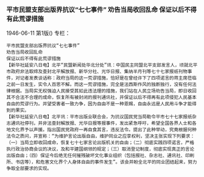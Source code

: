 ### 平市民盟支部出版界抗议“七七事件”  劝告当局收回乱命  保证以后不得有此荒谬措施

1946-06-11
第1版()
专栏：

    平市民盟支部出版界抗议“七七事件”
    劝告当局收回乱命
    保证以后不得有此荒谬措施
    【新华社延安八日电】北平“民盟新闻处华北分处”讯：中国民主同盟北平支部发言人，顷就北平市政府非法取缔及查封北平解放报、新华分社、光华日报、集纳半月刊等七十七家报纸刊物事件，对记者发表谈话称：政府当局的这一荒谬措施，恰好是在曾经许下了四项诺言的蒋主席莅临之前一日发生，实令人百思不解。而这一荒谬措施，完全是法西斯作风的独断独行，没有任何法律根据。当局实无权强迫人民接受其如此违法理的措施，我们站在人民立场劝告当局，即日收回其不合法不合理的成命，恢复所有被封闭的报刊通讯社，并保证以后不得再有此项侵犯人民基本自由的荒谬行为。并望受害者一致力争，因为自由不是一种恩赐，自由永远是人民用斗争才能得到的果实。
    【新华社延安八日电】北平讯：平市出版业联合会，为抗议国民党当局勒令平市七十七家报纸杂志通讯社停刊，并非法查封解放报、光华日报等报事件，发出紧急呼吁，希望全国各界人士和各地文化界予以声援。指出国民党政府一再自食其言，违反法令。提出了此种举动，究竟根据何种法令之质问，并宣称：“为维护言论出版自由，维护同业之应享权利，坚决主张实现下列要求：（一）当局立即收回成命，恢复七十七家言论出版机关的自由；（二）彻底实践四项诺言，严格执行政治协商会议的决议，及和平建国纲领的规定；（三）取消登记制度，彻底实现真正的言论出版自由；（四）保证今后绝无任何摧残破坏文化事业组织（包括报社、杂志社、通讯社、印刷所、书店等），和危害文化界个人身体自由的事件发生”。该会并盼全北平的同业团结起来，努力争取全部要求的实现。
